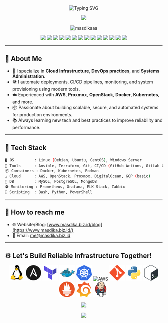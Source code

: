 <div align="center">
  <!-- Typing Animation -->
  <img src="https://readme-typing-svg.herokuapp.com?font=Fira+Code&size=24&pause=1000&color=00BFFF&center=true&vCenter=true&width=900&lines=Hi+%F0%9F%91%8B+I'm+Masdika.BIZ.ID;🚀+Cloud+Engineer+%7C+DevOps+Specialist+%7C+Sysadmin;⚡+Automating+Infra+with+Ansible+%7C+Terraform+%7C+CI%2FCD;🐳+Scaling+Apps+on+Docker+%7C+Kubernetes;📊+Monitoring+with+Prometheus+%7C+Grafana;☁️+Building+Reliable+%26+Secure+Cloud+Systems" alt="Typing SVG" />
</div>

<!-- Animated Header -->
<p align="center">
  <img src="https://capsule-render.vercel.app/api?type=shark&color=0e75b6&height=100&section=header&text=Masdika%20DevOps%20Cloud&fontSize=36&animation=twinkling&fontColor=ffffff"/>
</p>

<!-- Profile Counter -->
<p align="center">
  <img src="https://komarev.com/ghpvc/?username=masdikaaa&label=Profile%20views&color=0e75b6&style=for-the-badge" alt="masdikaaa" />
</p>

<!-- Badges / Shields -->
<p align="center">
  <img src="https://img.shields.io/badge/Linux-Debian%20%7C%20Ubuntu%20%7C%20CentOS-yellow?logo=linux&logoColor=white&style=for-the-badge"/>
  <img src="https://img.shields.io/badge/Ansible-Automation-red?logo=ansible&logoColor=white&style=for-the-badge"/>
  <img src="https://img.shields.io/badge/Terraform-IaC-623CE4?logo=terraform&logoColor=white&style=for-the-badge"/>
  <img src="https://img.shields.io/badge/Docker-Container-blue?logo=docker&logoColor=white&style=for-the-badge"/>
  <img src="https://img.shields.io/badge/Kubernetes-Orchestration-326CE5?logo=kubernetes&logoColor=white&style=for-the-badge"/>
  <img src="https://img.shields.io/badge/AWS-Cloud-orange?logo=amazon-aws&logoColor=white&style=for-the-badge"/>
  <img src="https://img.shields.io/badge/Prometheus-Monitoring-orange?logo=prometheus&logoColor=white&style=for-the-badge"/>
  <img src="https://img.shields.io/badge/Grafana-Dashboard-F46800?logo=grafana&logoColor=white&style=for-the-badge"/>
  <img src="https://img.shields.io/badge/ELK-Logs-blueviolet?logo=elastic&logoColor=white&style=for-the-badge"/>
  <img src="https://img.shields.io/badge/Git-CI%2FCD-orange?logo=git&logoColor=white&style=for-the-badge"/>
  <img src="https://img.shields.io/badge/Bash-Scripting-black?logo=gnu-bash&logoColor=white&style=for-the-badge"/>
  <img src="https://img.shields.io/badge/Python-Automation-blue?logo=python&logoColor=white&style=for-the-badge"/>
  <img src="https://img.shields.io/badge/Jenkins-Pipeline-D24939?logo=jenkins&logoColor=white&style=for-the-badge"/>
  <img src="https://img.shields.io/badge/GitHub_Actions-CI%2FCD-2088FF?logo=github-actions&logoColor=white&style=for-the-badge"/>
</p>

---

## 🚀 About Me

* 🔧 I specialize in **Cloud Infrastructure**, **DevOps practices**, and **Systems Administration**.
* 🛠️ I automate deployments, CI/CD pipelines, monitoring, and system provisioning using modern tools.
* ☁️ Experienced with **AWS**, **Proxmox**, **OpenStack**, **Docker**, **Kubernetes**, and more.
* 📦 Passionate about building scalable, secure, and automated systems for production environments.
* 📚 Always learning new tech and best practices to improve reliability and performance.

---

## 🧰 Tech Stack

```bash
🖥️ OS         : Linux (Debian, Ubuntu, CentOS), Windows Server
🔧 Tools      : Ansible, Terraform, Git, CI/CD (GitHub Actions, GitLab CI, Jenkins)
📦 Containers : Docker, Kubernetes, Podman
☁️ Cloud      : AWS, OpenStack, Proxmox, DigitalOcean, GCP (basic)
💃 DB         : MySQL, PostgreSQL, MongoDB
🛠️ Monitoring : Prometheus, Grafana, ELK Stack, Zabbix
📜 Scripting  : Bash, Python, PowerShell
```

---

## 📩 How to reach me

* 🌐 Website/Blog: [www.masdika.biz.id/blog](https://www.masdika.biz.id/)
* 📧 Email: [me@masdika.biz.id](mailto:me@masdika.biz.id)

---

## ⚙️ Let's Build Reliable Infrastructure Together!

<p align="center">
  <img src="https://raw.githubusercontent.com/devicons/devicon/master/icons/linux/linux-original.svg" width="50" title="Linux" />
  <img src="https://raw.githubusercontent.com/devicons/devicon/master/icons/ansible/ansible-original.svg" width="50" title="Ansible" />
  <img src="https://raw.githubusercontent.com/devicons/devicon/master/icons/terraform/terraform-original.svg" width="50" title="Terraform" />
  <img src="https://raw.githubusercontent.com/devicons/devicon/master/icons/docker/docker-original.svg" width="50" title="Docker" />
  <img src="https://raw.githubusercontent.com/devicons/devicon/master/icons/kubernetes/kubernetes-plain.svg" width="50" title="Kubernetes" />
  <img src="https://icongr.am/devicon/amazonwebservices-original-wordmark.svg?size=50&color=currentColor" width="50" title="AWS" />
  <img src="https://raw.githubusercontent.com/devicons/devicon/master/icons/git/git-original.svg" width="50" title="Git" />
  <img src="https://raw.githubusercontent.com/devicons/devicon/master/icons/python/python-original.svg" width="50" title="Python" />
  <img src="https://raw.githubusercontent.com/devicons/devicon/master/icons/bash/bash-original.svg" width="50" title="Bash" />
  <img src="https://raw.githubusercontent.com/devicons/devicon/master/icons/prometheus/prometheus-original.svg" width="50" title="Prometheus" />
  <img src="https://raw.githubusercontent.com/devicons/devicon/master/icons/grafana/grafana-original.svg" width="50" title="Grafana" />
  <img src="https://raw.githubusercontent.com/devicons/devicon/master/icons/jenkins/jenkins-original.svg" width="50" title="Jenkins" />
</p>

<!-- Extra Animation Banner -->
<p align="center">
  <img src="https://github-widgetbox.vercel.app/api/profile?username=masdikaaa&theme=darkmode&data=followers,repositories,stars,commits" />
</p>

<p align="center">
  <img src="https://capsule-render.vercel.app/api?type=waving&color=0e75b6&height=120&section=footer"/>
</p>
